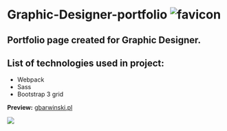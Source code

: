 # Graphic-Designer-portfolio ![favicon](https://images81.fotosik.pl/907/31718c6f16f49b86gen.png)

## Portfolio page created for Graphic Designer.

## List of technologies used in project: 
* Webpack
* Sass
* Bootstrap 3 grid

<strong>Preview:</strong> <a href="http://gbarwinski.pl/">gbarwinski.pl</a>

<img src="https://images82.fotosik.pl/908/dbf2a2b49f0d521f.jpg">

